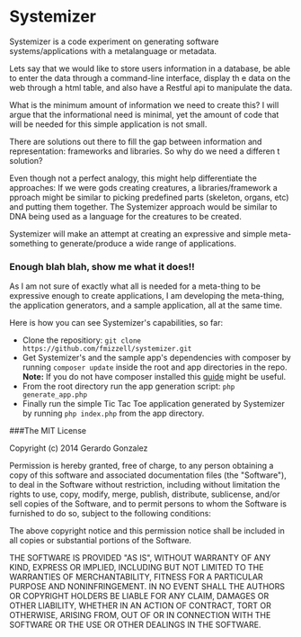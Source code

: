 Systemizer
==========

Systemizer is a code experiment on generating software systems/applications with a metalanguage or metadata.

Lets say that we would like to store users information in a database, be able to enter the data through a command-line interface, display th
e data on the web through a html table, and also have a Restful api to manipulate the data.

What is the minimum amount of information we need to create this? I will argue that the informational need is minimal, yet the amount of code that will be needed for this simple application is not small.

There are solutions out there to fill the gap between information and representation: frameworks and libraries. So why do we need a differen
t solution?

Even though not a perfect analogy, this might help differentiate the approaches: If we were gods creating creatures, a libraries/framework a
pproach might be similar to picking predefined parts (skeleton, organs, etc) and putting them together. The Systemizer approach would be similar to DNA being used as a language for the creatures to be created.

Systemizer will make an attempt at creating an expressive and simple meta-something to generate/produce a wide range of applications.

### Enough blah blah, show me what it does!!

As I am not sure of exactly what all is needed for a meta-thing to be expressive enough to create applications, I am developing the meta-thing, the application generators, and a sample application, all at the same time.

Here is how you can see Systemizer's capabilities, so far:
- Clone the repositiory: ``` git clone https://github.com/fmizzell/systemizer.git ```
- Get Systemizer's and the sample app's dependencies with composer by running ``` composer update ``` inside the root and app directories in the repo. __Note:__ If you do not have composer installed this [guide](https://getcomposer.org/doc/00-intro.md#globally) might be useful.
- From the root directory run the app generation script: ``` php generate_app.php ```
- Finally run the simple Tic Tac Toe application generated by Systemizer by running ``` php index.php ``` from the app directory.

###The MIT License

Copyright (c) 2014 Gerardo Gonzalez

Permission is hereby granted, free of charge, to any person obtaining a copy
of this software and associated documentation files (the "Software"), to deal
in the Software without restriction, including without limitation the rights
to use, copy, modify, merge, publish, distribute, sublicense, and/or sell
copies of the Software, and to permit persons to whom the Software is
furnished to do so, subject to the following conditions:

The above copyright notice and this permission notice shall be included in
all copies or substantial portions of the Software.

THE SOFTWARE IS PROVIDED "AS IS", WITHOUT WARRANTY OF ANY KIND, EXPRESS OR
IMPLIED, INCLUDING BUT NOT LIMITED TO THE WARRANTIES OF MERCHANTABILITY,
FITNESS FOR A PARTICULAR PURPOSE AND NONINFRINGEMENT. IN NO EVENT SHALL THE
AUTHORS OR COPYRIGHT HOLDERS BE LIABLE FOR ANY CLAIM, DAMAGES OR OTHER
LIABILITY, WHETHER IN AN ACTION OF CONTRACT, TORT OR OTHERWISE, ARISING FROM,
OUT OF OR IN CONNECTION WITH THE SOFTWARE OR THE USE OR OTHER DEALINGS IN
THE SOFTWARE.
